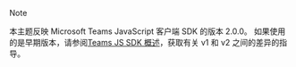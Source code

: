 > [!NOTE]
> 本主题反映 Microsoft Teams JavaScript 客户端 SDK 的版本 2.0.0。 如果使用的是早期版本，请参阅[Teams JS SDK 概述](msteams-docs/msteams-platform/tabs/how-to/../../../../../tabs/how-to/using-teams-client-sdk.md)，获取有关 v1 和 v2 之间的差异的指导。